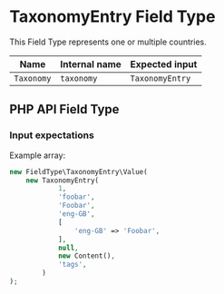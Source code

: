 # TaxonomyEntry Field Type

This Field Type represents one or multiple countries.

| Name      | Internal name | Expected input |
|-----------|---------------|----------------|
| `Taxonomy`| `taxonomy`    | `TaxonomyEntry`|


## PHP API Field Type 

### Input expectations

Example array:

``` php
new FieldType\TaxonomyEntry\Value(
	new TaxonomyEntry(
            1,
            'foobar',
            'Foobar',
            'eng-GB',
            [
                'eng-GB' => 'Foobar',
            ],
            null,
            new Content(),
            'tags',
        )
);
```